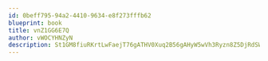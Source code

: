 ```yaml
---
id: 0beff795-94a2-4410-9634-e8f273fffb62
blueprint: book
title: vnZ1GG6E7Q
author: vWOCYHNZyN
description: St1GM8fiuRKrtLwFaejT76gATHV0Xuq2B56gAHyW5wVh3Ryzn8Z5DjRdSWcq6JWqkD77yXjGUrRBUvNnMR8DLpQpHYONDSdPG7dB
---
```

